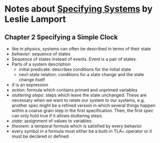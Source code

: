 # Notes about [Specifying Systems](https://lamport.azurewebsites.net/tla/book.html?back-link=learning.html#book) by Leslie Lamport

## Chapter 2 Specifying a Simple Clock

- like in physics, systems can often be described in terms of their state
- *behavior*: sequence of states
- Sequence of states instead of events. Event is a pair of states.
- Parts of a system description
    - initial predicate: describes conditions for the initial state
    - next-state relation: conditions for a state change and the state change
      itself
- if is an expression
- *action*: formula which contains primed and unprimed variables
- *stuttering steps*: steps which leave the state unchanged. These are necessary
  when we want to relate our system to our systems, e.g. another spec might be a
  refined version in which several things happen within a coarse grain step in
  the first specification. Then, the first spec can only hold true if it allows
  stuttering steps.
- *state*: assignment of values to variables
- *theorem*: a temporal formula which is satisfied by every behavior
- every symbol in a formula must either be a built-in TLA+ operator or it must
  be declared or defined
